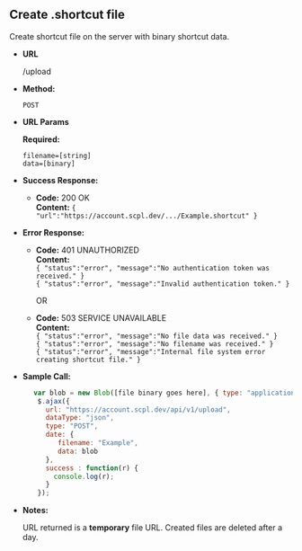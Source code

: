 **Create .shortcut file**
----
Create shortcut file on the server with binary shortcut data.

* **URL**

  /upload

* **Method:**

  `POST`

*  **URL Params**

   **Required:**

   `filename=[string]`<br/>
   `data=[binary]`

* **Success Response:**

     * **Code:** 200 OK <br />
       **Content:** `{ "url":"https://account.scpl.dev/.../Example.shortcut" }`

* **Error Response:**

   * **Code:** 401 UNAUTHORIZED <br />
     **Content:**<br/>
     `{ "status":"error", "message":"No authentication token was received." }`<br/>
     `{ "status":"error", "message":"Invalid authentication token." }`

     OR

    * **Code:** 503 SERVICE UNAVAILABLE <br />
       **Content:**<br/>
       `{ "status":"error", "message":"No file data was received." }`<br/>
       `{ "status":"error", "message":"No filename was received." }`<br/>
       `{ "status":"error", "message":"Internal file system error creating shortcut file." }`

* **Sample Call:**

```javascript
      var blob = new Blob([file binary goes here], { type: "application/x-octet-stream" });
       $.ajax({
         url: "https://account.scpl.dev/api/v1/upload",
         dataType: "json",
         type: "POST",
         date: {
            filename: "Example",
            data: blob
         },
         success : function(r) {
           console.log(r);
         }
       });
```

* **Notes:**

     URL returned is a **temporary** file URL. Created files are deleted after a day.
